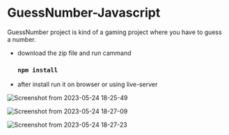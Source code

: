 # GuessNumber-Javascript
GuessNumber project is kind of a gaming project where you have to guess a number. 

* download the zip file and run cammand
    ### `npm install`
   
 * after install run it on browser or using live-server  


![Screenshot from 2023-05-24 18-25-49](https://github.com/minalisahu/GuessNumber-Javascript/assets/84183828/2e3ac7f3-2d3f-440d-924d-f2496edad4db)

![Screenshot from 2023-05-24 18-27-09](https://github.com/minalisahu/GuessNumber-Javascript/assets/84183828/e3626a27-f203-434f-a744-ce266febcc72)


![Screenshot from 2023-05-24 18-27-23](https://github.com/minalisahu/GuessNumber-Javascript/assets/84183828/8fe5364c-f0ea-49d3-8988-912b12083042)
